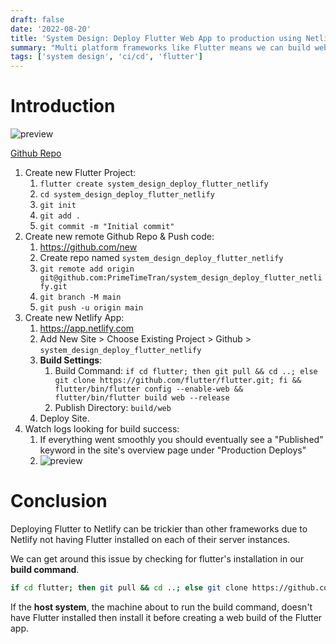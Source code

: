 ```yaml
---
draft: false
date: '2022-08-20'
title: 'System Design: Deploy Flutter Web App to production using Netlify'
summary: "Multi platform frameworks like Flutter means we can build web versions of our app simultaneously with mobile. Use Netlify to reach users on the web at the same time as iOS & Android by adding a few configurations and leveraging it's CI/CD pipeline to have web builds in no time."
tags: ['system design', 'ci/cd', 'flutter']
---
```


# Introduction

<img src="/static/gifs/deploy-flutter-netlify.gif" alt="preview" />

[Github Repo](https://github.com/PrimeTimeTran/system_design_deploy_flutter_netlify)

1. Create new Flutter Project:
   1. `flutter create system_design_deploy_flutter_netlify`
   2. `cd system_design_deploy_flutter_netlify`
   3. `git init`
   4. `git add .`
   5. `git commit -m "Initial commit"`
2. Create new remote Github Repo & Push code:
   1. https://github.com/new
   2. Create repo named `system_design_deploy_flutter_netlify`
   3. `git remote add origin git@github.com:PrimeTimeTran/system_design_deploy_flutter_netlify.git`
   4. `git branch -M main`
   5. `git push -u origin main`
3. Create new Netlify App:
   1. https://app.netlify.com
   2. Add New Site > Choose Existing Project > Github > `system_design_deploy_flutter_netlify`
   3. **Build Settings**:
      1. Build Command: `if cd flutter; then git pull && cd ..; else git clone https://github.com/flutter/flutter.git; fi && flutter/bin/flutter config --enable-web && flutter/bin/flutter build web --release`
      2. Publish Directory: `build/web`
   4. Deploy Site.
4. Watch logs looking for build success:
   1. If everything went smoothly you should eventually see a "Published" keyword in the site's overview page under "Production Deploys"
   2. <img src="/static/images/deploy-flutter-netlify.png" alt="preview" />

# Conclusion

Deploying Flutter to Netlify can be trickier than other frameworks due to Netlify not having Flutter installed on each of their server instances.

We can get around this issue by checking for flutter's installation in our **build command**.

```sh
if cd flutter; then git pull && cd ..; else git clone https://github.com/flutter/flutter.git; fi && flutter/bin/flutter config --enable-web && flutter/bin/flutter build web --release
```

If the **host system**, the machine about to run the build command, doesn't have Flutter installed then install it before creating a web build of the Flutter app.
